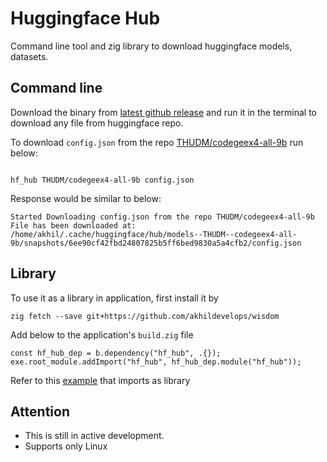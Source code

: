 # Huggingface Hub

Command line tool and zig library to download huggingface models, datasets.


## Command line
Download the binary from  [latest github release](https://github.com/akhildevelops/wisdom/releases/latest) and run it in the terminal to download any file from huggingface repo.

To download `config.json` from the repo [THUDM/codegeex4-all-9b](https://huggingface.co/THUDM/codegeex4-all-9b) run below:
```shell

hf_hub THUDM/codegeex4-all-9b config.json

```
Response would be similar to below:
```shell
Started Downloading config.json from the repo THUDM/codegeex4-all-9b
File has been downloaded at: /home/akhil/.cache/huggingface/hub/models--THUDM--codegeex4-all-9b/snapshots/6ee90cf42fbd24807825b5ff6bed9830a5a4cfb2/config.json
```


## Library
To use it as a library in application, first install it by
```shell
zig fetch --save git+https://github.com/akhildevelops/wisdom
```
Add below to the application's `build.zig` file
```zig
const hf_hub_dep = b.dependency("hf_hub", .{});
exe.root_module.addImport("hf_hub", hf_hub_dep.module("hf_hub"));
```
Refer to this [example](example/hf-hub/) that imports as library

## Attention
- This is still in active development.
- Supports only Linux